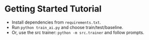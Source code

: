 # Getting Started Tutorial

- Install dependencies from `requirements.txt`.
- Run `python train_ai.py` and choose train/test/baseline.
- Or, use the src trainer: `python -m src.trainer` and follow prompts.
